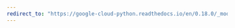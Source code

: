```yaml
---
redirect_to: "https://google-cloud-python.readthedocs.io/en/0.18.0/_modules/gcloud/resource_manager/connection.html"
---
```

